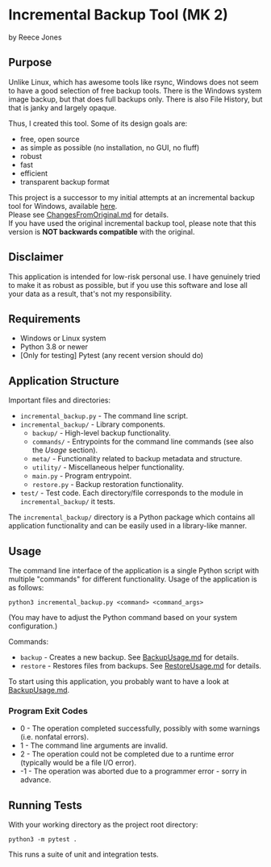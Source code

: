 # Incremental Backup Tool (MK 2)

by Reece Jones

## Purpose

Unlike Linux, which has awesome tools like rsync, Windows does not seem to have a good selection of free backup tools.
There is the Windows system image backup, but that does full backups only. There is also File History, but that is janky and largely opaque.

Thus, I created this tool. Some of its design goals are:

 - free, open source
 - as simple as possible (no installation, no GUI, no fluff)
 - robust
 - fast
 - efficient
 - transparent backup format

This project is a successor to my initial attempts at an incremental backup tool for Windows, available [here](https://github.com/MC-DeltaT/IncrementalBackup).  
Please see [ChangesFromOriginal.md](ChangesFromOriginal.md) for details.  
If you have used the original incremental backup tool, please note that this version is **NOT backwards compatible** with the original.

## Disclaimer

This application is intended for low-risk personal use.
I have genuinely tried to make it as robust as possible, but if you use this software and lose all your data as a result, that's not my responsibility.

## Requirements

 - Windows or Linux system
 - Python 3.8 or newer
 - \[Only for testing\] Pytest (any recent version should do)

## Application Structure

Important files and directories:

 - `incremental_backup.py` - The command line script.
 - `incremental_backup/` - Library components.
   - `backup/` - High-level backup functionality.
   - `commands/` - Entrypoints for the command line commands (see also the _Usage_ section).
   - `meta/` - Functionality related to backup metadata and structure.
   - `utility/` - Miscellaneous helper functionality.
   - `main.py` - Program entrypoint.
   - `restore.py` - Backup restoration functionality.
 - `test/` - Test code. Each directory/file corresponds to the module in `incremental_backup/` it tests.
 
The `incremental_backup/` directory is a Python package which contains all application functionality and can be easily used in a library-like manner.

## Usage

The command line interface of the application is a single Python script with multiple "commands" for different functionality.
Usage of the application is as follows:

```
python3 incremental_backup.py <command> <command_args>
```

(You may have to adjust the Python command based on your system configuration.)

Commands:

 - `backup` - Creates a new backup. See [BackupUsage.md](BackupUsage.md) for details.
 - `restore` - Restores files from backups. See [RestoreUsage.md](RestoreUsage.md) for details.

To start using this application, you probably want to have a look at [BackupUsage.md](BackupUsage.md).

### Program Exit Codes

 - 0 - The operation completed successfully, possibly with some warnings (i.e. nonfatal errors).
 - 1 - The command line arguments are invalid.
 - 2 - The operation could not be completed due to a runtime error (typically would be a file I/O error).
 - -1 - The operation was aborted due to a programmer error - sorry in advance.

## Running Tests

With your working directory as the project root directory:

```
python3 -m pytest .
```

This runs a suite of unit and integration tests.

